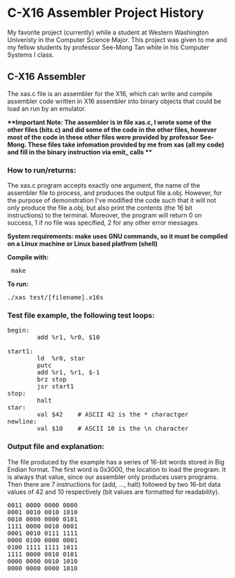 # C-X16 Assembler Project History

My favorite project (currently) while a student at Western Washington Univeristy in the Computer Science Major. This project was given to me and my fellow students by professor See-Mong Tan while in his Computer Systems I class.

## C-X16 Assembler

The xas.c file is an assembler for the X16, which can write and compile assembler code written in X16 assembler into binary objects that could be load an run by an emulator. 

<b>**Important Note: The assembler is in file xas.c, I wrote some of the other files (bits.c) and did some of the code in the other files, however most of the code in these other files were provided by professor See-Mong. These files take infomation provided by me from xas (all my code) and fill in the binary instruction via emit_ calls **</b>

### How to run/returns: ###

The xas.c program accepts exactly one argument, the name of the assembler file to process, and produces the output file a.obj. However, for the purpose of demonstration I've modified the code such that it will not only produce the file a.obj, but also print the contents (the 16 bit instructions) to the terminal. Moreover, the program will return 0 on success, 1 if no file was specified, 2 for any other error messages.

<b> System requirements: make uses GNU commands, so it must be compiled on a Linux machine or Linux based platfrom (shell) </b>

<b>Compile with:</b>
<pre> make </pre>

<b>To run:</b>
<pre>./xas test/[filename].x16s</pre>


### Test file example, the following test loops:
 
<pre>begin:
        add %r1, %r0, $10 <br>
start1:
        ld  %r0, star
        putc
        add %r1, %r1, $-1
        brz stop
        jsr start1
stop:
        halt
star:
        val $42    # ASCII 42 is the * charactger
newline:
        val $10    # ASCII 10 is the \n character </pre>

### Output file and explanation:

The file produced by the example has a series of 16-bit words stored in Big Endian format. The first word is 0x3000, the location to load the program. It is always that value, since our assembler only produces users programs. Then there are 7 instructions for (add, ..., halt) followed by two 16-bit data values of 42 and 10 respectively (bit values are formatted for readability).

<pre>
0011 0000 0000 0000 
0001 0010 0010 1010
0010 0000 0000 0101
1111 0000 0010 0001
0001 0010 0111 1111
0000 0100 0000 0001
0100 1111 1111 1011
1111 0000 0010 0101
0000 0000 0010 1010
0000 0000 0000 1010
</pre>


